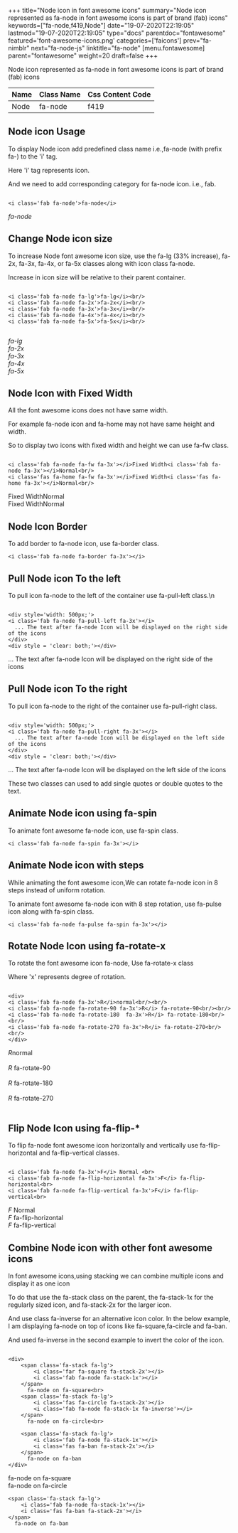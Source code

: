 +++
title="Node icon in font awesome icons"
summary="Node icon represented as fa-node in font awesome icons is part of brand (fab) icons"
keywords=["fa-node,f419,Node"]
date="19-07-2020T22:19:05"
lastmod="19-07-2020T22:19:05"
type="docs"
parentdoc="fontawesome"
featured='font-awesome-icons.png'
categories=['faicons']
prev="fa-nimblr"
next="fa-node-js"
linktitle="fa-node"
[menu.fontawesome]
parent="fontawesome"
weight=20
draft=false
+++


Node icon represented as fa-node in font awesome icons is part of brand (fab) icons

<div class='table-responsive'><table class='table'><thead><tr><th>Name</th><th>Class Name</th><th>Css Content Code</th></tr></thead><tbody><tr><td>Node</td><td>fa-node</td><td>f419</td></tr></tbody></table></div>



## Node icon Usage

To display Node icon add predefined class name i.e.,fa-node (with prefix fa-) to the 'i' tag.

Here 'i' tag represents icon.

And we need to add corresponding category for fa-node icon. i.e., fab.


```

<i class='fab fa-node'>fa-node</i>
```

<i class='fab fa-node'>fa-node</i>




## Change Node icon size
To increase Node font awesome icon size, use the fa-lg (33% increase), fa-2x, fa-3x, fa-4x, or fa-5x classes along with icon class fa-node.

Increase in icon size will be relative to their parent container. 

```

<i class='fab fa-node fa-lg'>fa-lg</i><br/>
<i class='fab fa-node fa-2x'>fa-2x</i><br/>
<i class='fab fa-node fa-3x'>fa-3x</i><br/>
<i class='fab fa-node fa-4x'>fa-4x</i><br/>
<i class='fab fa-node fa-5x'>fa-5x</i><br/>
            
```

<i class='fab fa-node fa-lg'>fa-lg</i><br/>
<i class='fab fa-node fa-2x'>fa-2x</i><br/>
<i class='fab fa-node fa-3x'>fa-3x</i><br/>
<i class='fab fa-node fa-4x'>fa-4x</i><br/>
<i class='fab fa-node fa-5x'>fa-5x</i><br/>
            



## Node Icon with Fixed Width 

All the font awesome icons does not have same width.

For example fa-node icon and fa-home may not have same height and width.

So to display two icons with fixed width and height we can use fa-fw class.


```

<i class='fab fa-node fa-fw fa-3x'></i>Fixed Width<i class='fab fa-node fa-3x'></i>Normal<br/>
<i class='fas fa-home fa-fw fa-3x'></i>Fixed Width<i class='fas fa-home fa-3x'></i>Normal<br/>
```

<i class='fab fa-node fa-fw fa-3x'></i>Fixed Width<i class='fab fa-node fa-3x'></i>Normal<br/>
<i class='fas fa-home fa-fw fa-3x'></i>Fixed Width<i class='fas fa-home fa-3x'></i>Normal<br/>



## Node Icon Border 

To add border to fa-node icon, use fa-border class.


```
<i class='fab fa-node fa-border fa-3x'></i>

```
<i class='fab fa-node fa-border fa-3x'></i>





## Pull Node icon To the left

To pull icon fa-node to the left of the container use fa-pull-left class.\n

```

<div style='width: 500px;'>
<i class='fab fa-node fa-pull-left fa-3x'></i>
  ... The text after fa-node Icon will be displayed on the right side of the icons
</div>
<div style = 'clear: both;'></div>
```

<div style='width: 500px;'>
<i class='fab fa-node fa-pull-left fa-3x'></i>
  ... The text after fa-node Icon will be displayed on the right side of the icons
</div>
<div style = 'clear: both;'></div>




## Pull Node icon To the right
To pull icon fa-node to the right of the container use fa-pull-right class.

```

<div style='width: 500px;'>
<i class='fab fa-node fa-pull-right fa-3x'></i>
  ... The text after fa-node Icon will be displayed on the left side of the icons
</div>
<div style = 'clear: both;'></div>
```

<div style='width: 500px;'>
<i class='fab fa-node fa-pull-right fa-3x'></i>
  ... The text after fa-node Icon will be displayed on the left side of the icons
</div>
<div style = 'clear: both;'></div>

These two classes can used to add single quotes or double quotes to the text.


## Animate Node icon using fa-spin
To animate font awesome fa-node icon, use fa-spin class.

```
<i class='fab fa-node fa-spin fa-3x'></i>
```
<i class='fab fa-node fa-spin fa-3x'></i>




## Animate Node icon with steps
While animating the font awesome icon,We can rotate fa-node icon in 8 steps instead of uniform rotation.

To animate font awesome fa-node icon with 8 step rotation, use fa-pulse icon along with fa-spin class.


```
<i class='fab fa-node fa-pulse fa-spin fa-3x'></i>

```
<i class='fab fa-node fa-pulse fa-spin fa-3x'></i>





## Rotate Node Icon using fa-rotate-x
To rotate the font awesome icon fa-node, Use fa-rotate-x class

Where 'x' represents degree of rotation.


```

<div>
<i class='fab fa-node fa-3x'>R</i>normal<br/><br/>
<i class='fab fa-node fa-rotate-90 fa-3x'>R</i> fa-rotate-90<br/><br/> 
<i class='fab fa-node fa-rotate-180  fa-3x'>R</i> fa-rotate-180<br/><br/> 
<i class='fab fa-node fa-rotate-270 fa-3x'>R</i> fa-rotate-270<br/><br/>
</div>
```

<div>
<i class='fab fa-node fa-3x'>R</i>normal<br/><br/>
<i class='fab fa-node fa-rotate-90 fa-3x'>R</i> fa-rotate-90<br/><br/> 
<i class='fab fa-node fa-rotate-180  fa-3x'>R</i> fa-rotate-180<br/><br/> 
<i class='fab fa-node fa-rotate-270 fa-3x'>R</i> fa-rotate-270<br/><br/>
</div>




## Flip Node Icon using fa-flip-*
To flip fa-node font awesome icon horizontally and vertically use fa-flip-horizontal and fa-flip-vertical classes. 

```

<i class='fab fa-node fa-3x'>F</i> Normal <br>
<i class='fab fa-node fa-flip-horizontal fa-3x'>F</i> fa-flip-horizontal<br>
<i class='fab fa-node fa-flip-vertical fa-3x'>F</i> fa-flip-vertical<br>
```

<i class='fab fa-node fa-3x'>F</i> Normal <br>
<i class='fab fa-node fa-flip-horizontal fa-3x'>F</i> fa-flip-horizontal<br>
<i class='fab fa-node fa-flip-vertical fa-3x'>F</i> fa-flip-vertical<br>




## Combine Node icon with other font awesome icons
In font awesome icons,using stacking we can combine multiple icons and display it as one icon 

To do that use the fa-stack class on the parent, the fa-stack-1x for the regularly sized icon, and fa-stack-2x for the larger icon.

And use class fa-inverse for an alternative icon color. 
In the below example, I am displaying fa-node on top of icons like fa-square,fa-circle and fa-ban.

And used fa-inverse in the second example to invert the color of the icon.

```

<div>
    <span class='fa-stack fa-lg'>
        <i class='far fa-square fa-stack-2x'></i>
        <i class='fab fa-node fa-stack-1x'></i>
    </span>
      fa-node on fa-square<br>
    <span class='fa-stack fa-lg'>
        <i class='fas fa-circle fa-stack-2x'></i>
        <i class='fab fa-node fa-stack-1x fa-inverse'></i>
    </span>
      fa-node on fa-circle<br>

    <span class='fa-stack fa-lg'>
        <i class='fab fa-node fa-stack-1x'></i>
        <i class='fas fa-ban fa-stack-2x'></i>
    </span>
      fa-node on fa-ban
</div>
```

<div>
    <span class='fa-stack fa-lg'>
        <i class='far fa-square fa-stack-2x'></i>
        <i class='fab fa-node fa-stack-1x'></i>
    </span>
      fa-node on fa-square<br>
    <span class='fa-stack fa-lg'>
        <i class='fas fa-circle fa-stack-2x'></i>
        <i class='fab fa-node fa-stack-1x fa-inverse'></i>
    </span>
      fa-node on fa-circle<br>

    <span class='fa-stack fa-lg'>
        <i class='fab fa-node fa-stack-1x'></i>
        <i class='fas fa-ban fa-stack-2x'></i>
    </span>
      fa-node on fa-ban
</div>






